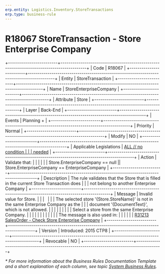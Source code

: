 ```yaml
---
erp.entity: Logistics.Inventory.StoreTransactions
erp.type: business-rule
---
```

# R18067 StoreTransaction - Store Enterprise Company
+-------------------------+-------------------------------------------------------------------------------------------+
| Code                    | R18067                                                                                    |
+-------------------------+-------------------------------------------------------------------------------------------+
| Entity                  | StoreTransaction                                                                          |
+-------------------------+-------------------------------------------------------------------------------------------+
| Name                    | StoreEnterpriseCompany                                                                    |
+-------------------------+-------------------------------------------------------------------------------------------+
| Attribute               | Store                                                                                     |
+-------------------------+-------------------------------------------------------------------------------------------+
| Layer                   | Back-End                                                                                  |
+-------------------------+-------------------------------------------------------------------------------------------+
| Events                  | Planning +                                                                                |
+-------------------------+-------------------------------------------------------------------------------------------+
| Priority                | Normal                                                                                    |
+-------------------------+-------------------------------------------------------------------------------------------+
| Modify                  | NO                                                                                        |
+-------------------------+-------------------------------------------------------------------------------------------+
| Applicable Legislations | [ALL // no condition                                                                      |
|                         | needed](https://confluence.erp.net/display/techdoc/Country+Specific+Functionality)        |
+-------------------------+-------------------------------------------------------------------------------------------+
| Action                  | Validate that:                                                                            |
|                         |                                                                                           |
|                         | Store.EnterpriseCompany == null \|\| Store.EnterpriseCompany == EnterpriseCompany         |
+-------------------------+-------------------------------------------------------------------------------------------+
| Description             | The rule validates that the Store that is filled in the current Store Transaction does    |
|                         | not belong to another Enterprise Company                                                  |
+-------------------------+-------------------------------------------------------------------------------------------+
| Message                 | Invalid value for Store.                                                                  |
|                         |                                                                                           |
|                         | The selected store \'{Store.StoreName}\' is not in the same Enterprise Company as the     |
|                         | document \'{DocumentText}\', which is not allowed.                                        |
|                         |                                                                                           |
|                         |                                                                                           |
|                         | Select a store from the same Enterprise Company.                                          |
|                         |                                                                                           |
|                         |                                                                                           |
|                         |                                                                                           |
|                         | The message is also used in:                                                              |
|                         |                                                                                           |
|                         | [R31213 SalesOrder - Check Store Enterprise Company](R31213.md)                           |
+-------------------------+-------------------------------------------------------------------------------------------+
| Version                 | Introduced: 2015 CTP8                                                                     |
+-------------------------+-------------------------------------------------------------------------------------------+
| Revocable               | NO                                                                                        |
+-------------------------+-------------------------------------------------------------------------------------------+

*\* For more information about the Business Rules Documentation Template and a short explanation of each column, see
topic [System Business Rules](https://confluence.erp.net/display/techdoc/System+Business+Rules).*

  

  
